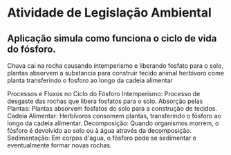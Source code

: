 # Atividade de Legislação Ambiental

## Aplicação simula como funciona o ciclo de vida do fósforo.

Chuva cai na rocha causando intemperismo e liberando fosfato para o solo, 
plantas absorvem a substancia para construir tecido
animal herbivoro come planta transferindo o fosforo ao longo da cadeia alimentar


Processos e Fluxos no Ciclo do Fósforo
Intemperismo: Processo de desgaste das rochas que libera fosfatos para o solo.
Absorção pelas Plantas: Plantas absorvem fosfatos do solo para a construção de tecidos.
Cadeia Alimentar: Herbívoros consomem plantas, transferindo o fósforo ao longo da cadeia alimentar.
Decomposição: Quando organismos morrem, o fósforo é devolvido ao solo ou à água através da decomposição.
Sedimentação: Em corpos d'água, o fósforo pode se sedimentar e eventualmente formar novas rochas.
